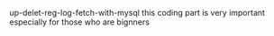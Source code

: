  up-delet-reg-log-fetch-with-mysql  this coding part is very important especially for those who are bignners 

